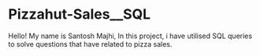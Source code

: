 # Pizzahut-Sales__SQL

Hello!
My name is Santosh Majhi, In this project, i have utilised SQL queries to solve questions that have related to pizza sales.
